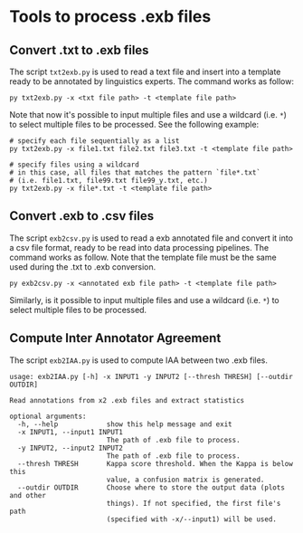 # Tools to process .exb files
## Convert .txt to .exb files
The script `txt2exb.py` is used to read a text file and insert into a template ready to be annotated by linguistics experts. The command works as follow:
```
py txt2exb.py -x <txt file path> -t <template file path>
```
Note that now it's possible to input multiple files and use a wildcard (i.e. `*`) to select multiple files to be processed. See the following example:
```shell script
# specify each file sequentially as a list
py txt2exb.py -x file1.txt file2.txt file3.txt -t <template file path>

# specify files using a wildcard 
# in this case, all files that matches the pattern `file*.txt` 
# (i.e. file1.txt, file99.txt file99_y.txt, etc.) 
py txt2exb.py -x file*.txt -t <template file path>
```

## Convert .exb to .csv files
The script `exb2csv.py` is used to read a exb annotated file and convert it into a csv file format, ready to be read into data processing pipelines. The command works as follow. Note that the template file must be the same used during the .txt to .exb conversion.
```
py exb2csv.py -x <annotated exb file path> -t <template file path>
```
Similarly, is it possible to input multiple files and use a wildcard (i.e. `*`) to select multiple files to be processed.

## Compute Inter Annotator Agreement
The script `exb2IAA.py` is used to compute IAA between two .exb files.
```
usage: exb2IAA.py [-h] -x INPUT1 -y INPUT2 [--thresh THRESH] [--outdir OUTDIR]

Read annotations from x2 .exb files and extract statistics

optional arguments:
  -h, --help            show this help message and exit
  -x INPUT1, --input1 INPUT1
                        The path of .exb file to process.
  -y INPUT2, --input2 INPUT2
                        The path of .exb file to process.
  --thresh THRESH       Kappa score threshold. When the Kappa is below this
                        value, a confusion matrix is generated.
  --outdir OUTDIR       Choose where to store the output data (plots and other
                        things). If not specified, the first file's path
                        (specified with -x/--input1) will be used.
```
